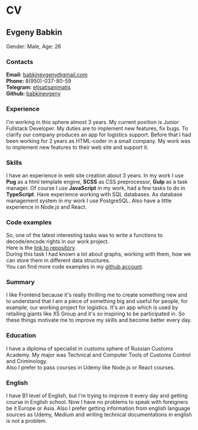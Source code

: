 # CV
## Evgeny Babkin
Gender: Male, Age: 26
### Contacts
**Email:** babkinevgeny@gmail.com  
**Phone:** 8(950)-037-80-59  
**Telegram:** [etisatisanimatis](https://t.me/etistisanimatis)  
**Github:** [babkinevgeny](https://github.com/babkinevgeny) 
### Experience
I'm working in this sphere almost 3 years. My current position is Junior Fullstack Developer. My duties are to implement new features, fix bugs. To clarify our company produces an app for logistics support. Before that I had been working for 2 years as HTML-coder in a small company. My work was to implement new features to their web site and support it.
### Skills
I have an experience in web site creation about 3 years. In my work I use **Pug** as a html template engine, **SCSS** as CSS preprocessor, **Gulp** as a task manager. Of course I use **JavaScript** in my work, had a few tasks to do in **TypeScript**. Have experience working with SQL databases. As database management system in my work I use PostgreSQL. Also have a little experience in Node.js and React.
### Code examples
So, one of the latest interesting tasks was to write a functions to decode/encode rights in our work project.  
Here is the [link to repository](https://github.com/babkinevgeny/rightsEncoder).  
During this task I had known a lot about graphs, working with them, how we can store them in different data structures.  
You can find more code examples in my [github account](https://github.com/babkinevgeny).
### Summary
I like Frontend because it's really thrilling me to create something new and to understand that I am a piece of something big and useful for people, for example, our working project for logistics. It's an app which is used by retailing giants like X5 Group and it's so inspiring to be participated in. So these things motivate me to improve my skills and become better every day.  
### Education
I have a diploma of specialist in customs sphere of Russian Customs Academy. My major was Technical and Computer Tools of Customs Control and Criminology.  
Also I prefer to pass courses in Udemy like Node.js or React courses.
### English
I have B1 level of English, but I'm trying to improve it every day and getting course in English school. Now I have no problems to speak with foreigners be it Europe or Asia. Also I prefer getting information from english language sources as Udemy, Medium and writing technical documentations in english is not a problem.
